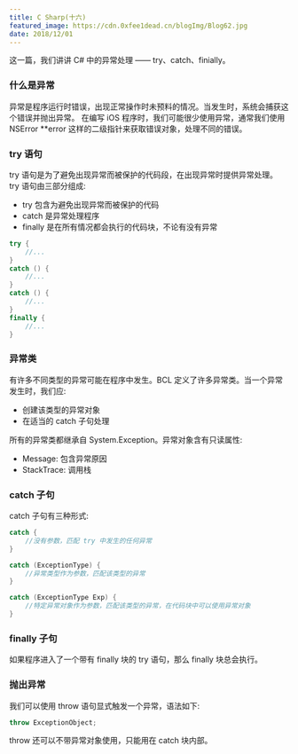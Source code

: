 ```yaml
---
title: C Sharp(十六)
featured_image: https://cdn.0xfee1dead.cn/blogImg/Blog62.jpg
date: 2018/12/01
---
```


这一篇，我们讲讲 C# 中的异常处理 —— try、catch、finially。

### 什么是异常
异常是程序运行时错误，出现正常操作时未预料的情况。当发生时，系统会捕获这个错误并抛出异常。
在编写 iOS 程序时，我们可能很少使用异常，通常我们使用 NSError **error 这样的二级指针来获取错误对象，处理不同的错误。

### try 语句
try 语句是为了避免出现异常而被保护的代码段，在出现异常时提供异常处理。
try 语句由三部分组成: 
- try 包含为避免出现异常而被保护的代码
- catch 是异常处理程序
- finally 是在所有情况都会执行的代码块，不论有没有异常

``` csharp
try {
    //...
}
catch () {
    //...
}
catch () {
    //...
}
finally {
    //...
}
```

### 异常类
有许多不同类型的异常可能在程序中发生。BCL 定义了许多异常类。当一个异常发生时，我们应: 
- 创建该类型的异常对象
- 在适当的 catch 子句处理

所有的异常类都继承自 System.Exception。异常对象含有只读属性: 
- Message: 包含异常原因
- StackTrace: 调用栈

### catch 子句
catch 子句有三种形式: 
``` csharp
catch {
    //没有参数，匹配 try 中发生的任何异常
}

catch (ExceptionType) {
    //异常类型作为参数，匹配该类型的异常
}

catch (ExceptionType Exp) {
    //特定异常对象作为参数，匹配该类型的异常，在代码块中可以使用异常对象
}
```

### finally 子句
如果程序进入了一个带有 finally 块的 try 语句，那么 finally 块总会执行。

### 抛出异常
我们可以使用 throw 语句显式触发一个异常，语法如下: 
``` csharp
throw ExceptionObject;
```

throw 还可以不带异常对象使用，只能用在 catch 块内部。